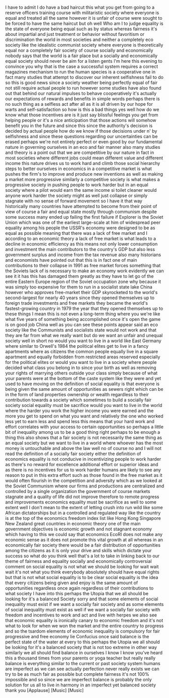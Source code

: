 
I have to admit I do have a bad haircut
this what you get from going to a
reserve officers training course with
militaristic society where everyone is
equal and treated all the same however
it is unfair of course were sought to be
forced to have the same haircut
but oh well Who am I to judge equality
is the state of everyone being equal
such as by status
whereas fairness it&#39;s about impartial
and just treatment or behavior without
favoritism or discrimination the world
in most societies and neither a
completely eco society like the
idealistic communist society where
everyone is theoretically equal nor a
completely fair society of course
socially and economically nobody says
that the world is a fair place but a
socially and economically equal society
should never be aim for a listen gents
I&#39;m here this evening to convince you
why that is the case a successful system
requires a correct magazines mechanism
to run the human species is a
cooperative one in fact many studies
that attempt to discover our inherent
selfishness fail to do so this is good
news since a society weather being
perfectly equal of fair not still
require actual people to run
however some studies have also found out
that behind our natural impulses to
behave cooperatively it&#39;s actually our
expectations of rewards and benefits in
simple words perhaps there is no such
thing as a selfless act after all as it
is all driven by our hope for warts and
self-satisfaction so how is this a bad
things yes well how do we know what
those incentives are is it just say
blissful feelings you get from helping
people or it&#39;s a nice anticipation that
those actions will somehow benefit you
in the future and since this since the
authority&#39;s decision is decided by
actual people how do we know if those
decisions under n&#39; by selfishness and
since these questions regarding our
uncertainties can be erased perhaps
we&#39;re not entirely perfect or even good
by our fundamental nature in governing
ourselves in an eco and fair manner also
many studies and theory is a point out
that we are competitive by our nature in
fact in most societies where different
jobs could mean different value and
different income this nature drives us
to work hard and climb those social
hierarchy steps to better ourselves in
economics in a competitive market is
what pushes the firm&#39;s to improve and
produce new inventions as well as making
a market more progressive similarly a
competitive society is what makes a
progressive society in pushing people to
work harder
but in an equal society where a pilot
would earn the same income si toilet
cleaner
would anyone work harder the society
might as well just collapse or simply
stagnate with no sense of forward
movement so I have it that way
historically many countries have
attempted to become from their point of
view of course a fair and equal state
mostly through communism despite some
success many ended up failing the first
failure if Explorer is the Soviet Union
which was one of the earliest
large-scale at him of widespread peer
equality among his people the USSR&#39;s
economy were designed to be as equal as
possible meaning that there was a lack
of free market and I according to an
economic theory a lack of free market is
what leads to a decline in economic
efficiency as this means not only lower
consumption and investment the main
contributors to the country&#39;s GDP but
also less government surplus and income
from the tax revenue also many
historians and economists have pointed
out that this is in fact one of main
contributions to their collapse in 1991
as free market forces something that the
Soviets lack of is necessary to make an
economy work evidently we can see it it
has this has damaged them greatly as
they have to let go of the entire
Eastern Europe region of the Soviet
occupation zone why
because it was simply too expensive for
them to run in a socialist state lake
China however who approves free-market
their GDP skyrocketed to the world&#39;s
second-largest for nearly 40 years
since they opened themselves up to
foreign trade investments and free
markets they became the world&#39;s
fastest-growing country in 1979 the year
that they opened themselves up to these
things I mean this is not even a
long-term thing where you we&#39;re like
what five years of something being
accomplished once it&#39;s open the game is
on good job China well as you can see
these points appear said an eco society
like the Communists and socialists state
would not work and that they are far
from what we really want but do we want
an unfair and unequal society well in
short no would you want to live in a
world like East Germany where similar to
Orwell&#39;s 1984 the political elites get
to live in a fancy apartments where as
citizens the common people equally live
in a square apartment and equally
forbidden from restricted areas reserved
especially for the political elites or
would you want to live in a society
where people decided what class you
belong in to since your birth as well as
removing your rights of marrying others
outside your class simply because of
what your parents were at the bottom of
the caste system like they were and yet
used to have
moving on the definition of social
equality is that everyone is being given
the same amount of opportunities as
sewers right which can be in the form of
land properties ownership or wealth
regardless to their contribution towards
a society which sometimes to build a
socially fair society social equality
must be sacrifice would you want to live
in the world where the harder you work
the higher income you were earned and
the more you get to spend on what you
want and relatively the one who worked
less yet to earn less and spend less
this means that your hard work and
effort correlates with your access to
certain opportunities so perhaps a
little bit of inequality among us to be
a good thing right perhaps to be enough
a thing this also shows that a fair
society is not necessarily the same
thing as an equal society but we want to
live in a world where whoever has the
most money is untouchable and above the
law well no of course no and I will not
read the definition of a socially fair
society either the definition of
economics equality is not conducive in
incentivizing people to work harder as
there&#39;s no reward for excellence
additional effort or superior ideas and
as there is no incentives for us to work
harder
humans are likely to see any reason to
put in this extra effort such as those
found in the free market
as it would often flourish in the
competition and adversity which as we
looked at the Soviet Communism where our
firms and productions are centralized
and controlled by a single organization
the government of course markets
stagnate and a quality of life did not
improve therefore to remote progress and
improvements economics equality must be
sacrifice as well to some extent well I
don&#39;t mean to the extent of letting
crush into run wild like some African
dictatorships but in a controlled and
regulated way like the country is at the
top of the economics freedom index list
like Hong Kong Singapore New Zealand
great countries in economic theory one
of the main government objectives is
economic growth and not stagnant economy
which having to this we could say that
economics EcoRI does not make any
economic sense as it does not promote
this vital growth at all whereas in an
economically fair society there would be
a fair distribution of opportunities
among the citizens as it is only your
drive and skills which dictate your
success so what do you think well
that&#39;s a lot to take in linking back to
our theme of fairness and equality
socially and economically controversial
comment on social equality is not what
we should be looking for wait wait wait
it&#39;s not what you think
everybody absolutely should have equal
rights but that is not what social
equality is to be clear social equality
is the idea that every citizens being
given and enjoy is the same amount of
opportunities regardless once again
regardless of their contributions to
what society I have into this
perhaps the Utopia that we all should be
looking for it&#39;s a balanced Society
sorry
and that some elements of social
inequality must exist if we want a
socially fair society and as some
elements of social inequality must exist
as well if we want a socially fair
society with freedom and incentives to
work and act and live with herpes we
also see that economic equality is
ironically canary to economic freedom
and it&#39;s not what to look for when we
won the market and the entire country to
progress and so the tsardom elements of
economic inequality is compulsory for
fair progressive and free economy lie
Confucius once said balance is the
perfect state of the water at every to
this perhaps the Utopia we all should be
looking for it&#39;s a balanced society that
is not too extreme in other way
similarly we all should find balance in
ourselves
I know I know you&#39;ve heard this a
thousand times from your parents or yoga
teacher but really really balance is
everything similar to the current or
past society system humans are imperfect
as we can see actually perfection never
really exists we can try to be as much
fair as possible but complete fairness
it&#39;s not 100% impossible and so since we
are imperfect balance is probably the
only solution for us all to live in
harmony in an imperfect yet balanced
society thank you
[Applause]
[Music]
[Music]
